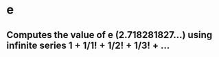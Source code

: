 # e

## Computes the value of e (2.718281827...) using infinite series 1 + 1/1! + 1/2! + 1/3! + ...

